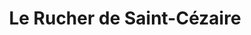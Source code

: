 ---
title: "Le Rucher de Saint-Cézaire"
url: /st-cezaire/le-rucher-de-saint-cezaire/
shop: Hofladen
---